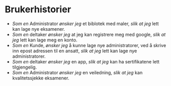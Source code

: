 # Brukerhistorier

* _Som en_ Administrator _ønsker jeg_ et biblotek med maler, _slik at jeg_ lett kan lage nye eksamener.
* _Som en_ deltaker _ønsker jeg_ at jeg kan registrere meg med google, _slik at jeg_ lett kan lage meg en konto.
* _Som en_ Kunde, _ønsker jeg_ å kunne lage nye administratorer, ved å skrive inn epost adressen til en ansatt, _slik at jeg_ lett kan lage nye administratorer.
* _Som en_ deltaker _ønsker jeg_ en app, _slik at jeg_ kan ha sertifikatene lett tilgjengelig.
* _Som en_ Administrator _ønsker jeg_ en veiledning, _slik at jeg_ kan kvalitetssjekke eksamener. 